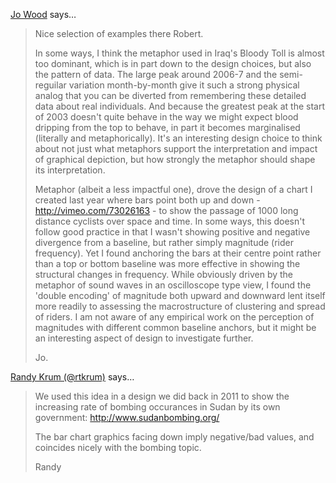 <a href="http://gicentre.org" rel="nofollow noopener" target="_blank">Jo Wood</a> says…
>	Nice selection of examples there Robert.
>	
>	In some ways, I think the metaphor used in Iraq's Bloody Toll is almost too dominant, which is in part down to the design choices, but also the pattern of data. The large peak around 2006-7 and the semi-reguilar variation month-by-month give it such a strong physical analog that you can be diverted from remembering these detailed data about real individuals. And because the greatest peak at the start of 2003 doesn't quite behave in the way we might expect blood dripping from the top to behave, in part it becomes marginalised (literally and metaphorically). It's an interesting design choice to think about not just what metaphors support the interpretation and impact of graphical depiction, but how strongly the metaphor should shape its interpretation.
>	
>	Metaphor (albeit a less impactful one), drove the design of a chart I created last year where bars point both up and down - http://vimeo.com/73026163  - to show the passage of 1000 long distance cyclists over space and time. In some ways, this doesn't follow good practice in that I wasn't showing positive and negative divergence from a baseline, but rather simply magnitude (rider frequency). Yet I found anchoring the bars at their centre point rather than a top or bottom baseline was more effective in showing the structural changes in frequency. While obviously driven by the metaphor of sound waves in an oscilloscope type view, I found the 'double encoding' of magnitude both upward and downward lent itself more readily to assessing the macrostructure of clustering and spread of riders. I am not aware of any empirical work on the perception of magnitudes with different common baseline anchors, but it might be an interesting aspect of design to investigate further.
>	
>	Jo.

<a href="http://twitter.com/rtkrum" rel="nofollow noopener" target="_blank">Randy Krum (@rtkrum)</a> says…
>	We used this idea in a design we did back in 2011 to show the increasing rate of bombing occurances in Sudan by its own government: http://www.sudanbombing.org/
>	
>	The bar chart graphics facing down imply negative/bad values, and coincides nicely with the bombing topic.
>	
>	Randy
